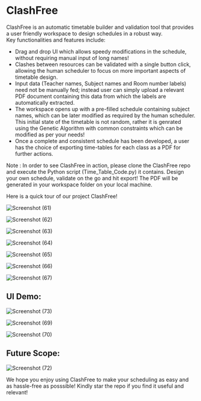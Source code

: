 # ClashFree

ClashFree is an automatic timetable builder and validation tool that provides a user friendly workspace to design schedules in a robust way.  
Key functionalities and features include:

* Drag and drop UI which allows speedy modifications in the schedule, without requiring manual input of long names!
* Clashes between resources can be validated with a single button click, allowing the human scheduler to focus on more important aspects of timetable design.
* Input data (Teacher names, Subject names and Room number labels) need not be manually fed; instead user can simply upload a relevant PDF document containing this data from which the labels are automatically extracted.
* The workspace opens up with a pre-filled schedule containing subject names, which can be later modified as required by the human scheduler. This initial state of the timetable is not random, rather it is genrated using the Genetic Algorithm with common constraints which can be modified as per your needs!
* Once a complete and consistent schedule has been developed, a user has the choice of exporting time-tables for each class as a PDF for further actions. 

Note : In order to see ClashFree in action, please clone the ClashFree repo and execute the Python script (Time_Table_Code.py) it contains. Design your own schedule, validate on the go and hit export! The PDF will be generated in your workspace folder on your local machine. 

Here is a quick tour of our project ClashFree!


![Screenshot (61)](https://user-images.githubusercontent.com/107458263/234787596-f43120f2-abf2-4c47-a5f0-92843984df60.png)

![Screenshot (62)](https://user-images.githubusercontent.com/107458263/234788443-f272bde8-754b-48db-9c69-f1ca6047bf15.png)

![Screenshot (63)](https://user-images.githubusercontent.com/107458263/234788483-8d3d1c48-dc12-4d6a-b78d-c93897d616d9.png)

![Screenshot (64)](https://user-images.githubusercontent.com/107458263/234788513-ae5ab6fc-8196-43e2-bced-2b615b2a69ea.png)

![Screenshot (65)](https://user-images.githubusercontent.com/107458263/234788552-f47ea988-7d45-4e32-9a74-291dc4ac9476.png)

![Screenshot (66)](https://user-images.githubusercontent.com/107458263/234789262-1ff411aa-12cc-46d5-a192-5c9931b0042d.png)

![Screenshot (67)](https://user-images.githubusercontent.com/107458263/234789325-5a0f54a1-4bc1-4b40-ae6b-1a060a89607d.png)

## UI Demo:
![Screenshot (73)](https://user-images.githubusercontent.com/107458263/234789384-57fdf40f-b241-489d-bd8d-40aa591c5b33.png)

![Screenshot (69)](https://user-images.githubusercontent.com/107458263/234789460-c6072549-f9f7-4aba-9e92-c8fa37e2efd1.png)

![Screenshot (70)](https://user-images.githubusercontent.com/107458263/234789530-3d7062c8-7a88-422e-ba6f-cc7ccddcf6f7.png)

## Future Scope:
![Screenshot (72)](https://user-images.githubusercontent.com/107458263/234789611-f3bb26b1-cbbb-40bf-a351-614b4f4c2a60.png)

We hope you enjoy using ClashFree to make your scheduling as easy and as hassle-free as posssible! Kindly star the repo if you find it useful and relevant!
